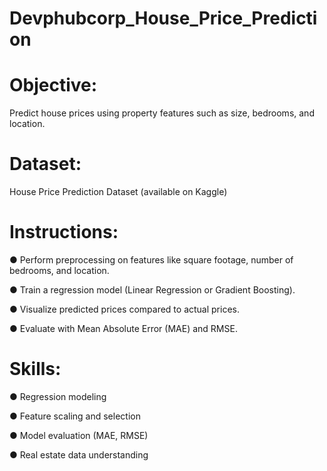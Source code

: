 # Devphubcorp_House_Price_Prediction
# Objective: 
 Predict house prices using property features such as size, bedrooms, and location. 
# Dataset: 
 House Price Prediction Dataset (available on Kaggle) 
# Instructions: 
● Perform preprocessing on features like square footage, number of bedrooms, and 
location. 

● Train a regression model (Linear Regression or Gradient Boosting).

● Visualize predicted prices compared to actual prices. 

● Evaluate with Mean Absolute Error (MAE) and RMSE. 
# Skills: 
● Regression modeling 

● Feature scaling and selection

● Model evaluation (MAE, RMSE) 

● Real estate data understanding
